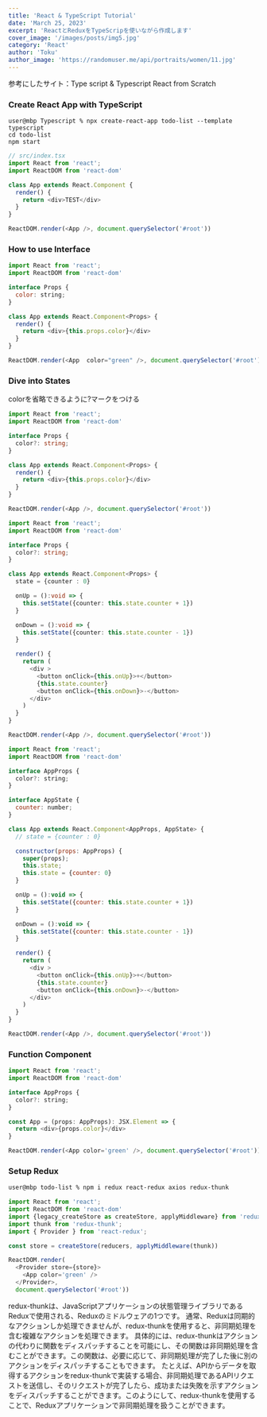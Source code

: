 ```yaml
---
title: 'React & TypeScript Tutorial'
date: 'March 25, 2023'
excerpt: 'ReactとReduxをTypeScripを使いながら作成します'
cover_image: '/images/posts/img5.jpg'
category: 'React'
author: 'Toku'
author_image: 'https://randomuser.me/api/portraits/women/11.jpg'
---
```


<!-- Markdow generator - https://jaspervdj.be/lorem-markdownum/ -->
参考にしたサイト：Type script & Typescript React from Scratch

### Create React App with TypeScript
```
user@mbp Typescript % npx create-react-app todo-list --template typescript
cd todo-list
npm start
```

```js
// src/index.tsx
import React from 'react';
import ReactDOM from 'react-dom'

class App extends React.Component {
  render() {
    return <div>TEST</div>
  }
}

ReactDOM.render(<App />, document.querySelector('#root'))

```
### How to use Interface
```js
import React from 'react';
import ReactDOM from 'react-dom'

interface Props {
  color: string;
}

class App extends React.Component<Props> {
  render() {
    return <div>{this.props.color}</div>
  }
}

ReactDOM.render(<App  color="green" />, document.querySelector('#root'))
```
### Dive into States
colorを省略できるように?マークをつける
```typescript
import React from 'react';
import ReactDOM from 'react-dom'

interface Props {
  color?: string;
}

class App extends React.Component<Props> {
  render() {
    return <div>{this.props.color}</div>
  }
}

ReactDOM.render(<App />, document.querySelector('#root'))
```
```typescript
import React from 'react';
import ReactDOM from 'react-dom'

interface Props {
  color?: string;
}

class App extends React.Component<Props> {
  state = {counter : 0}

  onUp = ():void => {
    this.setState({counter: this.state.counter + 1})
  }

  onDown = ():void => {
    this.setState({counter: this.state.counter - 1})
  }

  render() {
    return (
      <div >
        <button onClick={this.onUp}>+</button>
        {this.state.counter}
        <button onClick={this.onDown}>-</button>
      </div>
    )
  }
}

ReactDOM.render(<App />, document.querySelector('#root'))
```

```js
import React from 'react';
import ReactDOM from 'react-dom'

interface AppProps {
  color?: string;
}

interface AppState {
  counter: number;
}

class App extends React.Component<AppProps, AppState> {
  // state = {counter : 0}

  constructor(props: AppProps) {
    super(props);
    this.state;
    this.state = {counter: 0}
  }

  onUp = ():void => {
    this.setState({counter: this.state.counter + 1})
  }

  onDown = ():void => {
    this.setState({counter: this.state.counter - 1})
  }

  render() {
    return (
      <div >
        <button onClick={this.onUp}>+</button>
        {this.state.counter}
        <button onClick={this.onDown}>-</button>
      </div>
    )
  }
}

ReactDOM.render(<App />, document.querySelector('#root'))
```
### Function Component
```js
import React from 'react';
import ReactDOM from 'react-dom'

interface AppProps {
  color?: string;
}

const App = (props: AppProps): JSX.Element => {
  return <div>{props.color}</div>
}

ReactDOM.render(<App color='green' />, document.querySelector('#root'))
```
### Setup Redux
```bash
user@mbp todo-list % npm i redux react-redux axios redux-thunk
```

```js
import React from 'react';
import ReactDOM from 'react-dom'
import {legacy_createStore as createStore, applyMiddleware} from 'redux'
import thunk from 'redux-thunk';
import { Provider } from 'react-redux';

const store = createStore(reducers, applyMiddleware(thunk))

ReactDOM.render(
  <Provider store={store}>
    <App color='green' />
  </Provider>,
  document.querySelector('#root'))
```
redux-thunkは、JavaScriptアプリケーションの状態管理ライブラリであるReduxで使用される、Reduxのミドルウェアの1つです。
通常、Reduxは同期的なアクションしか処理できませんが、redux-thunkを使用すると、非同期処理を含む複雑なアクションを処理できます。
具体的には、redux-thunkはアクションの代わりに関数をディスパッチすることを可能にし、その関数は非同期処理を含むことができます。この関数は、必要に応じて、非同期処理が完了した後に別のアクションをディスパッチすることもできます。
たとえば、APIからデータを取得するアクションをredux-thunkで実装する場合、非同期処理であるAPIリクエストを送信し、そのリクエストが完了したら、成功または失敗を示すアクションをディスパッチすることができます。このようにして、redux-thunkを使用することで、Reduxアプリケーションで非同期処理を扱うことができます。

```js

```

```js

```

```js

```

```js

```

```js

```

```js

```

```js

```

```js

```

```js

```

```js

```

```js

```
